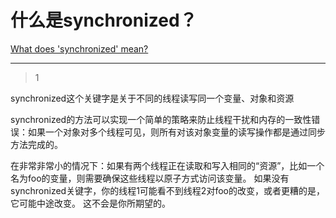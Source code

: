 # 什么是synchronized？
[What does 'synchronized' mean?](https://stackoverflow.com/questions/1085709/what-does-synchronized-mean)

___



> 1

synchronized这个关键字是关于不同的线程读写同一个变量、对象和资源

synchronized的方法可以实现一个简单的策略来防止线程干扰和内存的一致性错误：如果一个对象对多个线程可见，则所有对该对象变量的读写操作都是通过同步方法完成的。

在非常非常小的情况下：如果有两个线程正在读取和写入相同的“资源”，比如一个名为foo的变量，则需要确保这些线程以原子方式访问该变量。 如果没有synchronized关键字，你的线程1可能看不到线程2对foo的改变，或者更糟的是，它可能中途改变。 这不会是你所期望的。